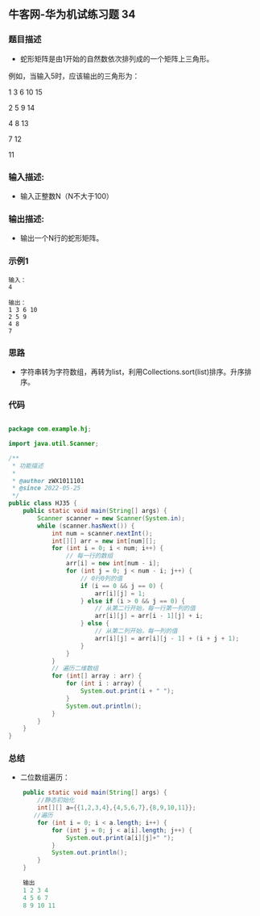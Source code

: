 ## 牛客网-华为机试练习题 34

### 题目描述

*   蛇形矩阵是由1开始的自然数依次排列成的一个矩阵上三角形。

例如，当输入5时，应该输出的三角形为：

1 3 6 10 15 

2 5 9 14 

4 8 13 

7 12 

11

### 输入描述:

+   输入正整数N（N不大于100）

### 输出描述:

*  输出一个N行的蛇形矩阵。

### 示例1

```
输入：
4

输出：
1 3 6 10 
2 5 9 
4 8 
7 
```
### 思路
*   字符串转为字符数组，再转为list，利用Collections.sort(list)排序。升序排序。
### 代码
```Java

package com.example.hj;

import java.util.Scanner;

/**
 * 功能描述
 *
 * @author zWX1011101
 * @since 2022-05-25
 */
public class HJ35 {
    public static void main(String[] args) {
        Scanner scanner = new Scanner(System.in);
        while (scanner.hasNext()) {
            int num = scanner.nextInt();
            int[][] arr = new int[num][];
            for (int i = 0; i < num; i++) {
                // 每一行的数组
                arr[i] = new int[num - i];
                for (int j = 0; j < num - i; j++) {
                    // 0行0列的值
                    if (i == 0 && j == 0) {
                        arr[i][j] = 1;
                    } else if (i > 0 && j == 0) {
                        // 从第二行开始，每一行第一列的值
                        arr[i][j] = arr[i - 1][j] + i;
                    } else {
                        // 从第二列开始，每一列的值
                        arr[i][j] = arr[i][j - 1] + (i + j + 1);
                    }
                }
            }
            // 遍历二维数组
            for (int[] array : arr) {
                for (int i : array) {
                    System.out.print(i + " ");
                }
                System.out.println();
            }
        }
    }
}

```
### 总结
*   二位数组遍历：
```Java
    public static void main(String[] args) {
        //静态初始化
        int[][] a={{1,2,3,4},{4,5,6,7},{8,9,10,11}};
       //遍历
        for (int i = 0; i < a.length; i++) {
            for (int j = 0; j < a[i].length; j++) {
                System.out.print(a[i][j]+" ");
            }
            System.out.println();
        }
    }
    
    输出
    1 2 3 4 
    4 5 6 7 
    8 9 10 11 
``` 
  
